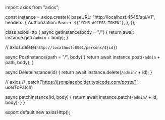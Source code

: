 import axios from "axios";

const instance = axios.create({
  baseURL: "http://localhost:4545/api/v1",
  headers: {
    Authorization: `Bearer ${"YOUR_ACCESS_TOKEN"}`,
  },
});

class axiosHttp {
  async getInstance(body = "/") {
    return await instance.get(`/admin` + body);
  }

  // axios.delete(`http://localhost:8001/persons/${id}`)

  async PostInstance(path = "/", body) {
    return await instance.post(`/admin` + path, body);
  }

  async DeleteInstance(id) {
    return await instance.delete(`/admin/` + id);
  }

  //   axios
  //   .patch('https://jsonplaceholder.typicode.com/posts/1', userToPatch)

  async patchInstance(id, body) {
    return await instance.patch(`/admin/` + id, body);
  }
}

export default new axiosHttp();
